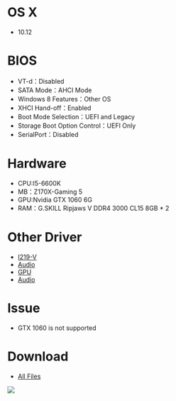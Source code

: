 # OS X
- 10.12

# BIOS
- VT-d：Disabled
- SATA Mode：AHCI Mode
- Windows 8 Features：Other OS
- XHCI Hand-off：Enabled
- Boot Mode Selection：UEFI and Legacy
- Storage Boot Option Control：UEFI Only
- SerialPort：Disabled

# Hardware
- CPU:I5-6600K
- MB：Z170X-Gaming 5
- GPU:Nvidia GTX 1060 6G
- RAM：G.SKILL Ripjaws V DDR4 3000 CL15 8GB * 2

# Other Driver
* [I219-V](https://bitbucket.org/RehabMan/os-x-intel-network/downloads) 
* [Audio](https://sourceforge.net/projects/voodoohda/files/?source=navbar) 
* [GPU](http://us.download.nvidia.com/Mac/Quadro_Certified/367.15.10.05f01/WebDriver-367.15.10.05f01.pkg)
* [Audio](https://github.com/toleda/audio_CloverALC)

# Issue
- GTX 1060 is not supported

# Download
* [All Files](https://bitbucket.org/ChengYouFang/customac/downloads/Z170X-Gaming%205_macOS%20Sierra.zip) 

![](https://2.bp.blogspot.com/-hAUd7JsLuYA/V-bHS_UEHwI/AAAAAAAAHvQ/4Yn8xcQWo4cRDJ1aBK4v0WxYWAd5vuNjACLcB/s1600/14446153_1268621869823588_760825790780690402_n.jpg)